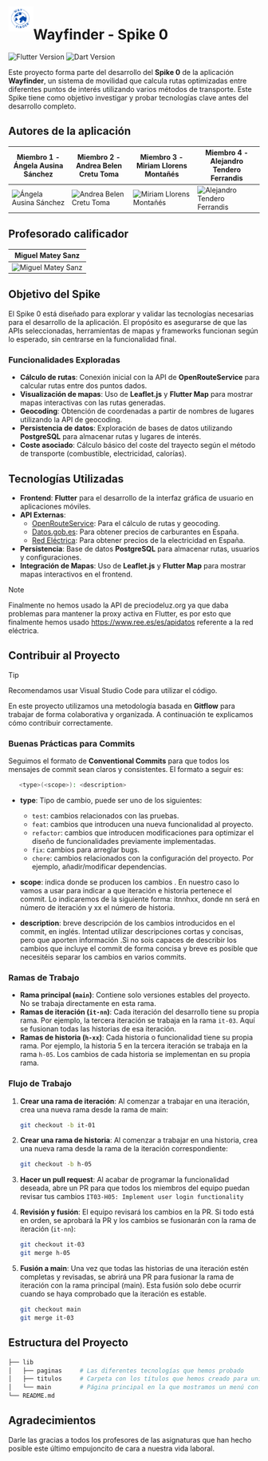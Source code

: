 <img src="./assets/logo.png" alt="Wayfinder Logo" width="50" align="left">

# Wayfinder - Spike 0

![Flutter Version](https://img.shields.io/badge/flutter-v3.24.3-blue) ![Dart Version](https://img.shields.io/badge/dart-v2.18.2-blue)

Este proyecto forma parte del desarrollo del **Spike 0** de la aplicación **Wayfinder**, un sistema de movilidad que calcula rutas optimizadas entre diferentes puntos de interés utilizando varios métodos de transporte. Este Spike tiene como objetivo investigar y probar tecnologías clave antes del desarrollo completo.

## Autores de la aplicación

| Miembro 1 - Ángela Ausina Sánchez       | Miembro 2 - Andrea Belen Cretu Toma    | Miembro 3 - Miriam Llorens Montañés    | Miembro 4 - Alejandro Tendero Ferrandis  |
|----------------------------------------|----------------------------------------|----------------------------------------|-------------------------------------------|
| <img src="https://avatars.githubusercontent.com/u/95291485?v=4" alt="Ángela Ausina Sánchez" width="120"/>| <img src="https://avatars.githubusercontent.com/u/95291876?v=4" alt="Andrea Belen Cretu Toma" width="120"/> | <img src="https://avatars.githubusercontent.com/u/99995694?v=4" alt="Miriam Llorens Montañés" width="120"/> | <img src="https://avatars.githubusercontent.com/u/114917263?v=4" alt="Alejandro Tendero Ferrandis" width="120"/> |

## Profesorado calificador

|            Miguel Matey Sanz           |
|----------------------------------------|
| <img src="https://avatars3.githubusercontent.com/u/25453537?s=120" alt="Miguel Matey Sanz" width="120"/>|



## Objetivo del Spike

El Spike 0 está diseñado para explorar y validar las tecnologías necesarias para el desarrollo de la aplicación. El propósito es asegurarse de que las APIs seleccionadas, herramientas de mapas y frameworks funcionan según lo esperado, sin centrarse en la funcionalidad final.

### Funcionalidades Exploradas

- **Cálculo de rutas**: Conexión inicial con la API de **OpenRouteService** para calcular rutas entre dos puntos dados.
- **Visualización de mapas**: Uso de **Leaflet.js** y **Flutter Map** para mostrar mapas interactivas con las rutas generadas.
- **Geocoding**: Obtención de coordenadas a partir de nombres de lugares utilizando la API de geocoding.
- **Persistencia de datos**: Exploración de bases de datos utilizando **PostgreSQL** para almacenar rutas y lugares de interés.
- **Coste asociado**: Cálculo básico del coste del trayecto según el método de transporte (combustible, electricidad, calorías).

## Tecnologías Utilizadas

- **Frontend**: **Flutter** para el desarrollo de la interfaz gráfica de usuario en aplicaciones móviles.
- **API Externas**:
  - [OpenRouteService](https://openrouteservice.org/): Para el cálculo de rutas y geocoding.
  - [Datos.gob.es](https://datos.gob.es/es/catalogo/e05068001-precio-de-carburantes-en-las-gasolineras-espanolas): Para obtener precios de carburantes en España.
  - [Red Eléctrica](https://www.ree.es/es/apidatos): Para obtener precios de la electricidad en España.
- **Persistencia**: Base de datos **PostgreSQL** para almacenar rutas, usuarios y configuraciones.
- **Integración de Mapas**: Uso de **Leaflet.js** y **Flutter Map** para mostrar mapas interactivos en el frontend.

> [!NOTE]
> Finalmente no hemos usado la API de preciodeluz.org ya que daba problemas para mantener la proxy activa en Flutter, es por esto que finalmente hemos usado https://www.ree.es/es/apidatos referente a la red eléctrica.


## Contribuir al Proyecto

> [!TIP]
> Recomendamos usar Visual Studio Code para utilizar el código.

En este proyecto utilizamos una metodología basada en **Gitflow** para trabajar de forma colaborativa y organizada. A continuación te explicamos cómo contribuir correctamente.

### Buenas Prácticas para Commits
Seguimos el formato de **Conventional Commits** para que todos los mensajes de commit sean claros y consistentes. El formato a seguir es:

```bash
   <type>(<scope>): <description>
```

- **type**: Tipo de cambio, puede ser uno de los siguientes:
  - `test`: cambios relacionados con las pruebas.
  - `feat`: cambios que introducen una nueva funcionalidad al proyecto.
  - `refactor`: cambios que introducen modificaciones para optimizar el diseño de funcionalidades previamente implementadas.
  - `fix`:  cambios para arreglar bugs.
  - `chore`: cambios relacionados con la configuración del proyecto. Por ejemplo, añadir/modificar dependencias.

- **scope**: indica donde se producen los cambios . En nuestro caso lo vamos a usar para indicar a que iteración e historia pertenece el commit. Lo indicaremos de la siguiente forma: itnnhxx, donde nn será en número de iteración y xx el número de historia.

- **description**: breve descripción de los cambios introducidos en el commit, en inglés. Intentad utilizar descripciones cortas y concisas, pero que aporten información .Si no sois capaces de describir los cambios que incluye el commit de forma concisa y breve es posible que necesitéis separar los cambios en varios commits.

### Ramas de Trabajo
- **Rama principal (`main`)**: Contiene solo versiones estables del proyecto. No se trabaja directamente en esta rama.
- **Ramas de iteración (`it-nn`)**: Cada iteración del desarrollo tiene su propia rama. Por ejemplo, la tercera iteración se trabaja en la rama `it-03`. Aquí se fusionan todas las historias de esa iteración.
- **Ramas de historia (`h-xx`)**: Cada historia o funcionalidad tiene su propia rama. Por ejemplo, la historia 5 en la tercera iteración se trabaja en la rama `h-05`. Los cambios de cada historia se implementan en su propia rama.

### Flujo de Trabajo
1. **Crear una rama de iteración**: Al comenzar a trabajar en una iteración, crea una nueva rama desde la rama de main:
   ```bash
   git checkout -b it-01

2. **Crear una rama de historia**: Al comenzar a trabajar en una historia, crea una nueva rama desde la rama de la iteración correspondiente:
   ```bash
   git checkout -b h-05

3. **Hacer un pull request**: Al acabar de programar la funcionalidad deseada, abre un PR para que todos los miembros del equipo puedan revisar tus cambios
   `IT03-H05: Implement user login functionality`

4. **Revisión y fusión**: El equipo revisará los cambios en la PR. Si todo está en orden, se aprobará la PR y los cambios se fusionarán con la rama de iteración (`it-nn`):
   ```bash
   git checkout it-03
   git merge h-05
   ```

5. **Fusión a main**: Una vez que todas las historias de una iteración estén completas y revisadas, se abrirá una PR para fusionar la rama de iteración con la rama principal (main). Esta fusión solo debe ocurrir cuando se haya comprobado que la iteración es estable.
   ```bash
   git checkout main
   git merge it-03  
   ```


## Estructura del Proyecto

```bash
├── lib
│   ├── paginas     # Las diferentes tecnologías que hemos probado
│   ├── titulos     # Carpeta con los títulos que hemos creado para unificar estilos
│   └── main        # Página principal en la que mostramos un menú con las diferentes páginas
└── README.md
```

## Agradecimientos
Darle las gracias a todos los profesores de las asignaturas que han hecho posible este último empujoncito de cara a nuestra vida laboral. 
